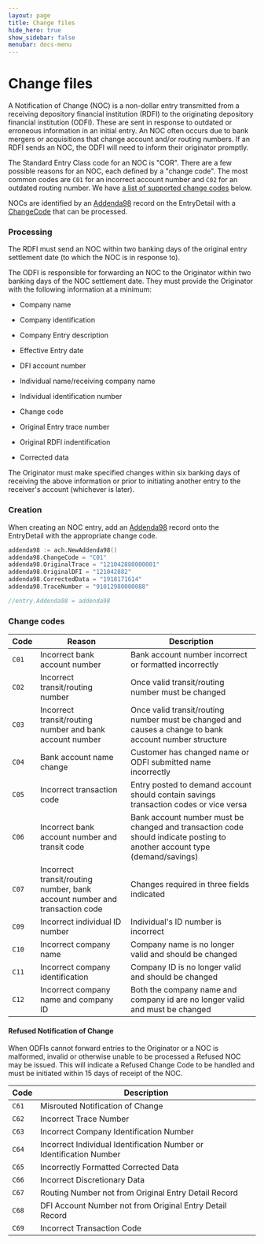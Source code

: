 ```yaml
---
layout: page
title: Change files
hide_hero: true
show_sidebar: false
menubar: docs-menu
---
```


# Change files

A Notification of Change (NOC) is a non-dollar entry transmitted from a receiving depository financial institution (RDFI) to the originating depository financial institution (ODFI). These are sent in response to outdated or erroneous information in an initial entry. An NOC often occurs due to bank mergers or acquisitions that change account and/or routing numbers. If an RDFI sends an NOC, the ODFI will need to inform their originator promptly.

The Standard Entry Class code for an NOC is "COR". There are a few possible reasons for an NOC, each defined by a "change code". The most common codes are `C01` for an incorrect account number and `C02` for an outdated routing number. We have [a list of supported change codes](#change-codes) below.

NOCs are identified by an [Addenda98](https://pkg.go.dev/github.com/moov-io/ach?tab=doc#Addenda98) record on the EntryDetail with a [ChangeCode](https://pkg.go.dev/github.com/moov-io/ach?tab=doc#ChangeCode) that can be processed.

### Processing

The RDFI must send an NOC within two banking days of the original entry settlement date (to which the NOC is in response to).

The ODFI is responsible for forwarding an NOC to the Originator within two banking days of the NOC settlement date. They must provide the Originator with the following information at a minimum:

- Company name
- Company identification
- Company Entry description
- Effective Entry date
- DFI account number
- Individual name/receiving company name
- Individual identification number

- Change code
- Original Entry trace number
- Original RDFI indentification
- Corrected data

The Originator must make specified changes within six banking days of receiving the above information or prior to initiating another entry to the receiver's account (whichever is later).

### Creation

When creating an NOC entry, add an [Addenda98](https://pkg.go.dev/github.com/moov-io/ach?tab=doc#Addenda98) record onto the EntryDetail with the appropriate change code.

```go
addenda98 := ach.NewAddenda98()
addenda98.ChangeCode = "C01"
addenda98.OriginalTrace = "121042880000001"
addenda98.OriginalDFI = "121042882"
addenda98.CorrectedData = "1918171614"
addenda98.TraceNumber = "91012980000088"

//entry.Addenda98 = addenda98
```

### Change codes

| Code | Reason | Description |
|----|-----|------|
| `C01` | Incorrect bank account number | Bank account number incorrect or formatted incorrectly |
| `C02` | Incorrect transit/routing number | Once valid transit/routing number must be changed |
| `C03` | Incorrect transit/routing number and bank account number | Once valid transit/routing number must be changed and causes a change to bank account number structure |
| `C04` | Bank account name change | Customer has changed name or ODFI submitted name incorrectly |
| `C05` | Incorrect transaction code | Entry posted to demand account should contain savings transaction codes or vice versa |
| `C06` | Incorrect bank account number and transit code | Bank account number must be changed and transaction code should indicate posting to another account type (demand/savings) |
| `C07` | Incorrect transit/routing number, bank account number and transaction code | Changes required in three fields indicated |
| `C09` | Incorrect individual ID number | Individual's ID number is incorrect |
| `C10` | Incorrect company name | Company name is no longer valid and should be changed |
| `C11` | Incorrect company identification | Company ID is no longer valid and should be changed |
| `C12` | Incorrect company name and company ID | Both the company name and company id are no longer valid and must be changed |

#### Refused Notification of Change

When ODFIs cannot forward entries to the Originator or a NOC is malformed, invalid or otherwise unable to be processed a Refused NOC may be issued. This will indicate a Refused Change Code to be handled and must be initiated within 15 days of receipt of the NOC.

| Code | Description |
|----|-----|
| `C61` | Misrouted Notification of Change |
| `C62` | Incorrect Trace Number |
| `C63` | Incorrect Company Identification Number |
| `C64` | Incorrect Individual Identification Number or Identification Number |
| `C65` | Incorrectly Formatted Corrected Data |
| `C66` | Incorrect Discretionary Data |
| `C67` | Routing Number not from Original Entry Detail Record |
| `C68` | DFI Account Number not from Original Entry Detail Record |
| `C69` | Incorrect Transaction Code |

